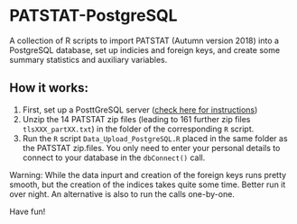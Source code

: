 # PATSTAT-PostgreSQL
A collection of R scripts to import PATSTAT (Autumn version 2018) into a PostgreSQL database, set up indicies and foreign keys, and create some summary statistics and auxiliary variables.

## How it works:
1. First, set up a PosttGreSQL server ([check here for instructions](https://www.postgresql.org/docs/10/runtime.html))
2. Unzip the 14 PATSTAT zip files (leading to 161 further zip files `tlsXXX_partXX.txt`) in the folder of the corresponding `R` script.
2. Run the `R` script `Data_Upload_PostgreSQL.R` placed in the same folder as the PATSTAT zip.files. You only need to enter your personal details to connect to your database in the `dbConnect()` call.

Warning: While the data inpurt and creation of the foreign keys runs pretty smooth, but the creation of the indices takes quite some time. Better run it over night. An alternative is also to run the calls one-by-one.

Have fun!
